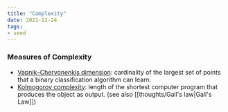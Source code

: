 ```yaml
---
title: "Complexity"
date: 2021-12-24
tags:
- seed
---
```


### Measures of Complexity
- [Vapnik–Chervonenkis dimension](https://en.wikipedia.org/wiki/Vapnik%E2%80%93Chervonenkis_dimension): cardinality of the largest set of points that a binary classification algorithm can learn.
- [Kolmogorov complexity](https://en.wikipedia.org/wiki/Kolmogorov_complexity): length of the shortest computer program that produces the object as output. (see also [[thoughts/Gall's law|Gall's Law]])